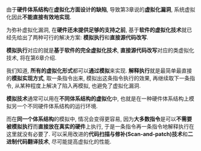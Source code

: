 由于**硬件体系结构**在**虚拟化方面设计的缺陷**, 导致第3章说的**虚拟化漏洞**, 系统虚拟化因此**不能直接有效地实现**. 

为弥补虚拟化漏洞, 在**硬件还未提供足够的支持之前**, 基于**软件的虚拟化技术**就已经先给出了两种可行的解决方案: **模拟执行**和**直接源代码改写**.

**模拟执行**对应的就是**基于软件的完全虚拟化技术**, **直接源代码改写**对应的类虚拟化技术, 将在第6章介绍.

我们知道, **所有的虚拟化形式**都可以**通过模拟**来实现. **解释执行**就是最简单最直接的**模拟实现方式**, 取一条指令出来, 模拟出这条指令执行的效果, 再继续取下一条指令, 从某种程度上解决了陷入再模拟, 也避免了虚拟化漏洞. 

**模拟技术**通常可以用在**不同体系结构的虚拟化**中, 也就是在一种硬件体系结构上模拟另一个不同硬件体系结构的运行环境. 

而在**同一个体系结构**的模拟中, 情况会变得更容易, 因为**大多数指令**是可以**不需要被模拟执行**而**直接放在真实的硬件**上执行, 于是一条指令再一条指令地解释执行在这里就没有必要了. 可以采用改进的**代码扫描与修补(Scan\-and\-patch)技术**和**二进制代码翻译技术**, 尽可能提高虚拟化的性能.